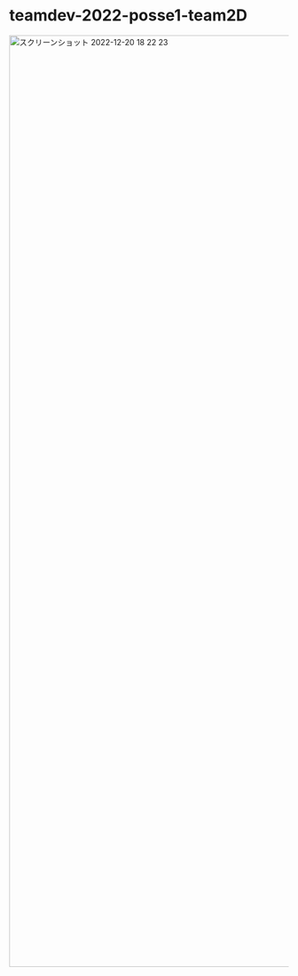 ﻿# teamdev-2022-posse1-team2D

<img width="1680" alt="スクリーンショット 2022-12-20 18 22 23" src="https://user-images.githubusercontent.com/84611540/217711405-d77330f6-1b10-4332-a6f4-d856adc3ac12.png">
